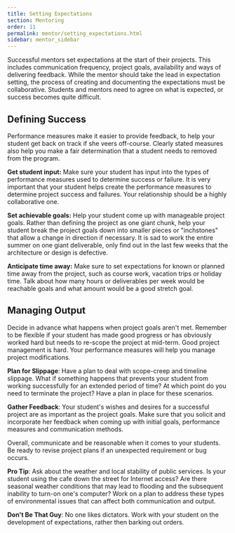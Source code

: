 ```yaml
---
title: Setting Expectations
section: Mentoring
order: 11
permalink: mentor/setting_expectations.html
sidebar: mentor_sidebar
---
```


Successful mentors set expectations at the start of their projects. This includes communication frequency, project goals, availability and ways of delivering feedback. While the mentor should take the lead in expectation setting, the process of creating and documenting the expectations must be collaborative. Students and mentors need to agree on what is expected, or success becomes quite difficult.


## Defining Success

Performance measures make it easier to provide feedback, to help your student get back on track if she veers off-course. Clearly stated measures also help you make a fair determination that a student needs to removed from the program.

**Get student input:** Make sure your student has input into the types of performance measures used to determine success or failure. It is very important that your student helps create the performance measures to determine project success and failures. Your relationship should be a highly collaborative one.

**Set achievable goals:** Help your student come up with manageable project goals. Rather than defining the project as one giant chunk, help your student break the project goals down into smaller pieces or "inchstones" that allow a change in direction if necessary. It is sad to work the entire summer on one giant deliverable, only find out in the last few weeks that the architecture or design is defective.

**Anticipate time away:** Make sure to set expectations for known or planned time away from the project, such as course work, vacation trips or holiday time. Talk about how many hours or deliverables per week would be reachable goals and what amount would be a good stretch goal.


## Managing Output

Decide in advance what happens when project goals aren't met. Remember to be flexible if your student has made good progress or has obviously worked hard but needs to re-scope the project at mid-term. Good project management is hard. Your performance measures will help you manage project modifications.

**Plan for Slippage**: Have a plan to deal with scope-creep and timeline slippage. What if something happens that prevents your student from working successfully for an extended period of time? At which point do you need to terminate the project? Have a plan in place for these scenarios.

**Gather Feedback**: Your student's wishes and desires for a successful project are as important as the project goals. Make sure that you solicit and incorporate her feedback when coming up with initial goals, performance measures and communication methods.

Overall, communicate and be reasonable when it comes to your students. Be ready to revise project plans if an unexpected requirement or bug occurs.

**Pro Tip**: Ask about the weather and local stability of public services. Is your student using the cafe down the street for Internet access? Are there seasonal weather conditions that may lead to flooding and the subsequent inability to turn-on one's computer? Work on a plan to address these types of environmental issues that can affect both communication and output.

**Don't Be That Guy**: No one likes dictators.  Work with your student on the development of expectations, rather then barking out orders.


